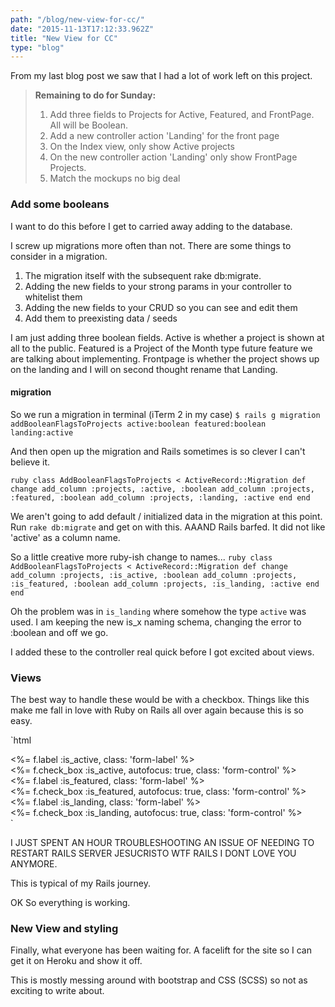 ```yaml
---
path: "/blog/new-view-for-cc/"
date: "2015-11-13T17:12:33.962Z"
title: "New View for CC"
type: "blog"
---
```


From my last blog post we saw that I had a lot of work left on this project.

> **Remaining to do for Sunday:**
>1. Add three fields to Projects for Active, Featured, and FrontPage. All will be Boolean.
>2. Add a new controller action 'Landing' for the front page
>3. On the Index view, only show Active projects
>4. On the new controller action 'Landing' only show FrontPage Projects.
>5. Match the mockups no big deal

### Add some booleans
I want to do this before I get to carried away adding to the database.

I screw up migrations more often than not. There are some things to consider in a migration.

1. The migration itself with the subsequent rake db:migrate.
2. Adding the new fields to your strong params in your controller to whitelist them
3. Adding the new fields to your CRUD so you can see and edit them
4. Add them to preexisting data / seeds

I am just adding three boolean fields. Active is whether a project is shown at all to the public. Featured is a Project of the Month type future feature we are talking about implementing. Frontpage is whether the project shows up on the landing and I will on second thought rename that Landing.

#### migration

So we run a migration in terminal (iTerm 2 in my case)
`$ rails g migration addBooleanFlagsToProjects active:boolean featured:boolean landing:active`

And then open up the migration and Rails sometimes is so clever I can't believe it.

`ruby
class AddBooleanFlagsToProjects < ActiveRecord::Migration
  def change
    add_column :projects, :active, :boolean
    add_column :projects, :featured, :boolean
    add_column :projects, :landing, :active
  end
end
`

We aren't going to add default / initialized data in the migration at this point. Run `rake db:migrate` and get on with this. AAAND Rails barfed. It did not like 'active' as a column name.

So a little creative more ruby-ish change to names...
`ruby
class AddBooleanFlagsToProjects < ActiveRecord::Migration
  def change
    add_column :projects, :is_active, :boolean
    add_column :projects, :is_featured, :boolean
    add_column :projects, :is_landing, :active
  end
end
`

Oh the problem was in `is_landing` where somehow the type `active` was used. I am keeping the new is_x naming schema, changing the error to :boolean and off we go.

I added these to the controller real quick before I got excited about views.

### Views
The best way to handle these would be with a checkbox. Things like this make me fall in love with Ruby on Rails all over again because this is so easy.

`html
<div class="field form-group">
  <%= f.label :is_active, class: 'form-label' %><br>
  <%= f.check_box :is_active, autofocus: true, class: 'form-control' %>
</div>

 <div class="field form-group">
  <%= f.label :is_featured, class: 'form-label' %><br>
  <%= f.check_box :is_featured, autofocus: true, class: 'form-control' %>
</div>

<div class="field form-group">
  <%= f.label :is_landing, class: 'form-label' %><br>
  <%= f.check_box :is_landing, autofocus: true, class: 'form-control' %>
</div>
`

I JUST SPENT AN HOUR TROUBLESHOOTING AN ISSUE OF NEEDING TO RESTART RAILS SERVER JESUCRISTO WTF RAILS I DONT LOVE YOU ANYMORE.

This is typical of my Rails journey.

OK So everything is working.

### New View and styling
Finally, what everyone has been waiting for. A facelift for the site so I can get it on Heroku and show it off.

This is mostly messing around with bootstrap and CSS (SCSS) so not as exciting to write about.
